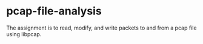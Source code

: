 # pcap-file-analysis
The assignment is to read, modify, and write packets to and from a pcap file using libpcap.
